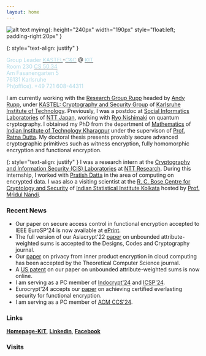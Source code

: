 ```yaml
---
layout: home
---
```



![alt text myimg](https://github.com/tapaspal9/homepage/assets/27273692/f7795ac4-b7a4-4df7-8751-b0e080a3d84c){: height="240px" width="190px" style="float:left; padding-right:20px" }




{: style="text-align: justify" }

<span style="color : lightblue"> Group Leader</span> [<span style="color : lightblue">KASTEL</span>](https://kastel-labs.de)-[<span style="color : lightblue">C&C</span>](https://ess.kastel.kit.edu/english/135.php) @ [<span style="color : lightblue">KIT</span>](https://www.kit.edu/english/)\
<span style="color : lightblue">Room 230</span> [<span style="color : lightblue">CS 50.34</span>](https://www.kit.edu/campusplan/index_en.php)\
<span style="color : lightblue">Am Fasanengarten 5</span>\
<span style="color : lightblue">76131 Karlsruhe</span>\
<span style="color : lightblue">Ph(office). +49 721 608-44311</span>



I am currently working with the [Research Group Rupp](https://crypto.iti.kit.edu/english/research_group_rupp.php) headed by [Andy Rupp](https://crypto.kastel.kit.edu/english/head_of_group.php), under [KASTEL: Cryptography and Security Group](https://crypto.iti.kit.edu/english/index.php) of [Karlsruhe Institute of Technology](https://www.kit.edu/english/). Previously, I was a postdoc at [Social Informatics Laboratories](https://www.rd.ntt/e/organization/researcher/?lab=1015) of [NTT Japan](https://www.rd.ntt/e/index.html), working with [Ryo Nishimaki](https://www.nishimaki.info) on quantum cryptography. I obtained my PhD from the department of [Mathematics](http://www.iitkgp.ac.in/department/MA) of [Indian Institute of Technology Kharagpur](http://www.iitkgp.ac.in) under the supervison of [Prof. Ratna Dutta](http://www.facweb.iitkgp.ac.in/~ratna/). My doctoral thesis presents provably secure advanced cryptographic primitives such as witness encryption, fully homomorphic encryption and functional encryption. 

{: style="text-align: justify" }
I was a research intern at the [Cryptography and Information Security (CIS) Laboratories](https://ntt-research.com/cis/) at [NTT Research](https://ntt-research.com). During this internship, I worked with [Pratish Datta](https://ntt-research.com/cis-people/) in the area of computing on encrypted data. I was also a visiting scientist at the [R. C. Bose Centre for Cryptology and Security](https://www.isical.ac.in/~rcbose/) of [Indian Statistical Institute Kolkata](https://www.isical.ac.in) hosted by [Prof. Mridul Nandi](https://www.isical.ac.in/~mridul/).  





### Recent News

- Our paper on secure access control in functional encryption accepted to IEEE EuroSP'24 is now available at [ePrint](https://eprint.iacr.org/2024/1031).
- The full version of our Asiacrypt'22 [paper](https://link.springer.com/chapter/10.1007/978-3-031-22963-3_5) on unbounded attribute-weighted sums is accepted to the Designs, Codes and Cryptography journal.
- Our [paper](https://www.sciencedirect.com/science/article/pii/S0304397524001178) on privacy from inner product encryption in cloud computing has been accepted by the Theoretical Computer Science journal.
- A [US patent](https://patents.google.com/patent/WO2024098074A2/) on our paper on unbounded attribute-weighted sums is now online.
- I am serving as a PC member of [Indocrypt'24](https://setsindia.in/indocrypt2024/Programcommittee) and [ICSP'24](https://icsp.co.in/2024/committee.html). 
- Eurocrypt'24 accepts our [paper](https://eprint.iacr.org/2023/236) on achieving certified everlasting security for functional encryption.
- I am serving as a PC member of [ACM CCS'24](https://www.sigsac.org/ccs/CCS2024/organization/prog-committee.html).


### Links

**[Homepage-KIT](https://crypto.iti.kit.edu/english/staff_rupp_tapas_pal.php)**, **[Linkedin](https://www.linkedin.com/in/tapas-pal-7b5a88b7/)**, **[Facebook](https://www.facebook.com/tapas.pal.144/)**


### Visits

